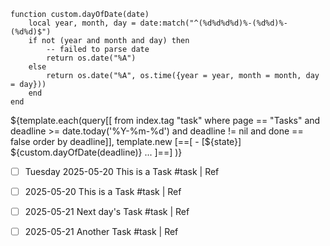 
```space-lua
function custom.dayOfDate(date)
    local year, month, day = date:match("^(%d%d%d%d)%-(%d%d)%-(%d%d)$")
    if not (year and month and day) then
        -- failed to parse date
        return os.date("%A")
    else
        return os.date("%A", os.time({year = year, month = month, day = day}))
    end
end
```

${template.each(query[[
  from index.tag "task"
  where page == "Tasks" and deadline >= date.today('%Y-%m-%d') and deadline != nil and done == false
  order by deadline]],
  template.new [==[
    - [${state}] ${custom.dayOfDate(deadline)} ...
]==]
)}
* [ ] Tuesday 2025-05-20 This is a Task #task | Ref
* [ ] 2025-05-20 This is a Task #task | Ref
* [ ] 2025-05-21 Next day's Task #task | Ref
* [ ] 2025-05-21 Another Task #task | Ref


